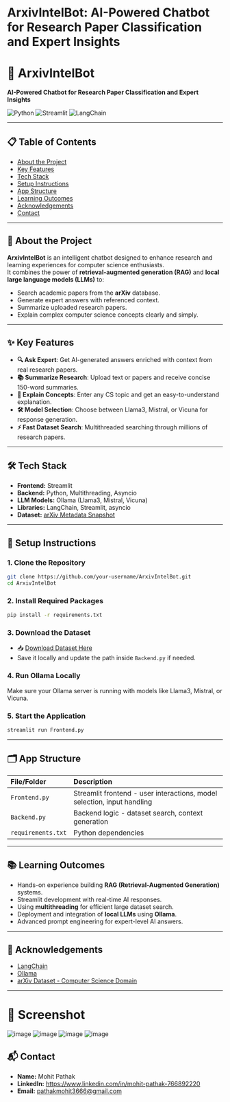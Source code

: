 # ArxivIntelBot: AI-Powered Chatbot for Research Paper Classification and Expert Insights
 



# 🚀 ArxivIntelBot  
**AI-Powered Chatbot for Research Paper Classification and Expert Insights**

![Python](https://img.shields.io/badge/Python-3.11-blue.svg) ![Streamlit](https://img.shields.io/badge/Built%20With-Streamlit-red) ![LangChain](https://img.shields.io/badge/Framework-LangChain-yellow)

---

## 📋 Table of Contents
- [About the Project](#about-the-project)
- [Key Features](#key-features)
- [Tech Stack](#tech-stack)
- [Setup Instructions](#setup-instructions)
- [App Structure](#app-structure)
- [Learning Outcomes](#learning-outcomes)
- [Acknowledgements](#acknowledgements)
- [Contact](#contact)

---

## 📖 About the Project

**ArxivIntelBot** is an intelligent chatbot designed to enhance research and learning experiences for computer science enthusiasts.  
It combines the power of **retrieval-augmented generation (RAG)** and **local large language models (LLMs)** to:

- Search academic papers from the **arXiv** database.
- Generate expert answers with referenced context.
- Summarize uploaded research papers.
- Explain complex computer science concepts clearly and simply.

---

## ✨ Key Features
- **🔍 Ask Expert**: Get AI-generated answers enriched with context from real research papers.
- **📚 Summarize Research**: Upload text or papers and receive concise 150-word summaries.
- **🧠 Explain Concepts**: Enter any CS topic and get an easy-to-understand explanation.
- **🛠 Model Selection**: Choose between Llama3, Mistral, or Vicuna for response generation.
- **⚡ Fast Dataset Search**: Multithreaded searching through millions of research papers.

---

## 🛠️ Tech Stack
- **Frontend:** Streamlit
- **Backend:** Python, Multithreading, Asyncio
- **LLM Models:** Ollama (Llama3, Mistral, Vicuna)
- **Libraries:** LangChain, Streamlit, asyncio
- **Dataset:** [arXiv Metadata Snapshot](https://drive.google.com/file/d/17_TAzEQimPfmsDoExFoRd--3XGf666IH/view?usp=drive_link)

---

## 🚀 Setup Instructions

### 1. Clone the Repository
```bash
git clone https://github.com/your-username/ArxivIntelBot.git
cd ArxivIntelBot
```

### 2. Install Required Packages
```bash
pip install -r requirements.txt
```

### 3. Download the Dataset
- 📥 [Download Dataset Here](https://drive.google.com/file/d/17_TAzEQimPfmsDoExFoRd--3XGf666IH/view?usp=drive_link)
- Save it locally and update the path inside `Backend.py` if needed.

### 4. Run Ollama Locally
Make sure your Ollama server is running with models like Llama3, Mistral, or Vicuna.

### 5. Start the Application
```bash
streamlit run Frontend.py
```

---

## 🗂️ App Structure

| File/Folder | Description |
|:---|:---|
| `Frontend.py` | Streamlit frontend - user interactions, model selection, input handling |
| `Backend.py` | Backend logic - dataset search, context generation |
| `requirements.txt` | Python dependencies |

---

## 📚 Learning Outcomes
- Hands-on experience building **RAG (Retrieval-Augmented Generation)** systems.
- Streamlit development with real-time AI responses.
- Using **multithreading** for efficient large dataset search.
- Deployment and integration of **local LLMs** using **Ollama**.
- Advanced prompt engineering for expert-level AI answers.

---

## 🙏 Acknowledgements
- [LangChain](https://www.langchain.dev/)
- [Ollama](https://ollama.ai/)
- [arXiv Dataset - Computer Science Domain](https://drive.google.com/file/d/17_TAzEQimPfmsDoExFoRd--3XGf666IH/view?usp=drive_link)

---
# 📸 Screenshot
![image](https://github.com/user-attachments/assets/ab8fd1ad-0dfc-43ee-9b64-f74b086dbe5e)
![image](https://github.com/user-attachments/assets/6b0f2631-7d8a-481b-8c66-3357dd78dda2)
![image](https://github.com/user-attachments/assets/062ee07f-6fbe-4d57-96c5-2cc9c68f5bbd)
![image](https://github.com/user-attachments/assets/cccf343f-bfdd-46e9-9b62-3a8b70d07361)




## 📬 Contact

- **Name:** Mohit Pathak
- **LinkedIn:** https://www.linkedin.com/in/mohit-pathak-766892220
- **Email:** pathakmohit3666@gmail.com


